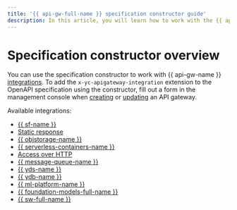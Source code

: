 ```yaml
---
title: '{{ api-gw-full-name }} specification constructor guide'
description: In this article, you will learn how to work with the {{ api-gw-full-name }} specification constructor in {{ yandex-cloud }}. You will learn how to add extensions to a specification using the constructor.
---
```


# Specification constructor overview

You can use the specification constructor to work with {{ api-gw-name }} [integrations](../../concepts/extensions/index.md#integration). To add the `x-yc-apigateway-integration` extension to the OpenAPI specification using the constructor, fill out a form in the management console when [creating](../api-gw-create.md) or [updating](../api-gw-update.md) an API gateway.

Available integrations:

* [{{ sf-name }}](cloud-functions.md)
* [Static response](dummy.md)
* [{{ objstorage-name }}](object-storage.md)
* [{{ serverless-containers-name }}](containers.md)
* [Access over HTTP](http.md)
* [{{ message-queue-name }}](ymq.md)
* [{{ yds-name }}](datastreams.md)
* [{{ ydb-name }}](ydb.md)
* [{{ ml-platform-name }}](datasphere.md)
* [{{ foundation-models-full-name }}](yagpt.md)
* [{{ sw-full-name }}](workflows.md)